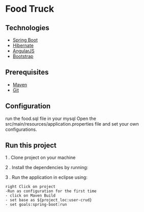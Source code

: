 # Food Truck #

## Technologies ##
* [Spring Boot](https://spring.io/)
* [Hibernate](http://hibernate.org/)
* [AngularJS](https://angularjs.org/)
* [Bootstrap](http://getbootstrap.com/)

## Prerequisites ##
* [Maven](http://maven.apache.org/download.cgi)
* [Git](https://git-scm.com/book/en/v2/Getting-Started-Installing-Git)



## Configuration ##
run the food.sql file in your mysql
Open the src/main/resources/application.properties file and set your own configurations.

## Run this project ##
1 . Clone project on your machine

2 . Install the dependencies by running:

3 . Run the application in eclipse using:
```
right Click on project 
-Run as configuration for the first time
- click on Maven Build
- set base as ${project_loc:user-crud}
- set goals:spring-boot:run



```
